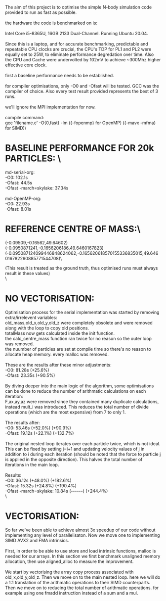 The aim of this project is to optimise the simple N-body simulation code provided to run as fast as possible.\
\
the hardware the code is benchmarked on is: \
\
Intel Core i5-8365U, 16GB 2133 Dual-Channel. Running Ubuntu 20.04.\
\
Since this is a laptop, and for accurate benchmarking, predictable and repeatable CPU clocks are crucial, the CPU's TDP for PL1 and PL2 were equally set to 25W, to eliminate performance degredation over time. Also the CPU and Cache were undervolted by 102mV to achieve ~300Mhz higher effective core clock.\
\
first a baseline performance needs to be established.\
\
for compiler optimisations, only -O0 and -Ofast will be tested. GCC was the compiler of choice. Also every test result provided represents the best of 3 runs.\
\
we'll ignore the MPI implementation for now.\
\
compile command:\
gcc 'filename.c' -O{0,fast} -lm ({-fopenmp} for OpenMP) ({-mavx -mfma} for SIMD)\

# BASELINE PERFORMANCE FOR 20k PARTICLES: \

md-serial-org:\
-O0:    102.1s\
-Ofast: 44.5s\
-Ofast -march=skylake: 37.34s\
\
md-OpenMP-org:\
-O0:    22.93s\
-Ofast: 8.01s  

# REFERENCE CENTRE OF MASS:\
(-0.09509,-0.16562,49.64602)\
(-0.0950871241,-0.1656206186,49.6460167823)\
(-0.095087124099446848624062,-0.165620618570155336835015,49.646016782290885771544708)\

(This result is treated as the ground truth, thus optimised runs must always result in these values)\
\
# NO VECTORISATION:
Optimisation process for the serial implementation was started by removing extra/irrelevent variables:\
    old_mass,old_x,old_y,old_z were completely obsolete and were removed along with the loop to copy old positions.\
    totalMass now gets calculated inside the init function.\
    the calc_centre_mass function ran twice for no reason so the outer loop was removed.\
    the nuumber of particles are set at compile time so there's no reason to allocate heap memory. every malloc was removed.\
\
These are the results after these minor adjustments:\
-O0:    81.28s (+25.6%)\
-Ofast: 23.35s (+90.5%)\
\
By diving deeper into the main logic of the algorithm, some optimisations can be done to reduce the number of arithmatic calculations on each iteration:\
    F,ax,ay,az were removed since they contained many duplicate calculations, instead mult_i was introduced. This reduces the total number of divide operations (which are the most expensive) from 7 to only 1.\
\
The results after:\
-O0:    53.46s (+52.0%) (+90.9%)\
-Ofast: 19.12s (+22.1%) (+132.7%)\
\
The original nested loop iterates over each particle twice, which is not ideal. This can be fixed by setting j=i+1 and updating velocity values of j in addition to i during each iteration (should be noted that the force to particle j is applied in the opposite direction). This halves the total number of iterations in the main loop.\
\
Results:\
-O0:                    36.12s (+48.0%) (+182.6%)\
-Ofast:                 15.32s (+24.8%) (+190.4%)\
-Ofast -march=skylake:  10.84s (------) (+244.4%)\
\
# VECTORISATION:
So far we've been able to achieve almost 3x speedup of our code without implementing any level of parallelisaton. Now we move one to implementing SIMD AVX2 and FMA intrinsics.\
\
First, in order to be able to use store and load intrinsic functions, malloc is needed for our arrays. In this section we first benchmark unaligned memory allocation, then use aligned_alloc to measure the improvement.\
\
We start by vectorising the array copy process associated with old_x,old_y,old_z. Then we move on to the main nested loop. here we will do a 1:1 translation of the arithmatic operations to their SIMD counterparts.\
Then we move on to reducing the total number of arithmatic operations. for example using one fmadd instruction instead of a sum and a mul. 
